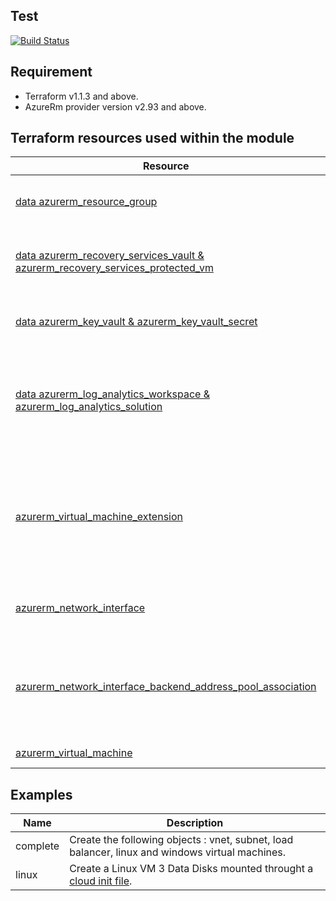 Test
-----
[![Build Status](https://dev.azure.com/jamesdld23/vpc_lab/_apis/build/status/JamesDLD.terraform-azurerm-Az-Vm?branchName=master)](https://dev.azure.com/jamesdld23/vpc_lab/_build/latest?definitionId=15&branchName=master)

Requirement
-----
- Terraform v1.1.3 and above. 
- AzureRm provider version v2.93 and above.

Terraform resources used within the module
-----
| Resource | Description |
|------|-------------|
| [data azurerm_resource_group](https://www.terraform.io/docs/providers/azurerm/d/resource_group.html) | Get the Resource Group, re use it's tags for the sub resources. |
| [data azurerm_recovery_services_vault & azurerm_recovery_services_protected_vm](https://www.terraform.io/docs/providers/azurerm/d/recovery_services_vault.html) | Get the Recovery Service vault if provided, re use it's resource id to enroll a VM. |
| [data azurerm_key_vault & azurerm_key_vault_secret](https://www.terraform.io/docs/providers/azurerm/d/key_vault.html) | Get the Key vault if provided, re use it to add the VM login's secrets. |
| [data azurerm_log_analytics_workspace & azurerm_log_analytics_solution](https://www.terraform.io/docs/providers/azurerm/d/log_analytics_workspace.html) | Get the Log Monitor if provided, re use it's resource id to enroll a VM and create the ServiceMap solution. |
| [azurerm_virtual_machine_extension](https://www.terraform.io/docs/providers/azurerm/r/virtual_machine_extension.html) | If the Log Monitor has been provided, will install the OmsAgent and the DependencyAgent. If asked it will enable ip forwarding on the OS. |
| [azurerm_network_interface](https://www.terraform.io/docs/providers/azurerm/r/network_interface.html) | Manages a Network Interface located in a Virtual Network. |
| [azurerm_network_interface_backend_address_pool_association](https://www.terraform.io/docs/providers/azurerm/r/network_interface_backend_address_pool_association.html) | Manages the association between a Network Interface and a Load Balancer's Backend Address Pool. |
| [azurerm_virtual_machine](https://www.terraform.io/docs/providers/azurerm/r/virtual_machine.html) | Manages a Virtual Machine. |


Examples
-----
| Name | Description |
|------|-------------|
| complete | Create the following objects : vnet, subnet, load balancer, linux and windows virtual machines. |
| linux | Create a Linux VM 3 Data Disks mounted throught a [cloud init file](https://cloudinit.readthedocs.io/en/latest/topics/examples.html). |